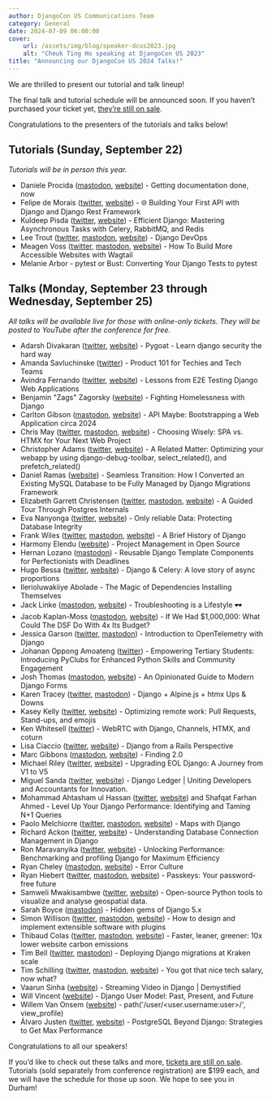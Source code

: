 ```yaml
---
author: DjangoCon US Communications Team
category: General
date: 2024-07-09 06:00:00
cover:
    url: /assets/img/blog/speaker-dcus2023.jpg
    alt: "Cheuk Ting Ho speaking at DjangoCon US 2023"
title: "Announcing our DjangoCon US 2024 Talks!"
---
```


We are thrilled to present our tutorial and talk lineup!

The final talk and tutorial schedule will be announced soon. If you haven’t purchased your ticket yet, [they’re still on sale]({{site.ticket_link}}).

Congratulations to the presenters of the tutorials and talks below!

## Tutorials (Sunday, September 22)

_Tutorials will be in person this year._

- Daniele Procida ([mastodon](https://mastodon.online/@EvilDMP), [website](https://vurt.org)) - Getting documentation done, now
- Felipe de Morais ([twitter](https://twitter.com/felipedemorais_), [website](https://felipedemorais.com.br/)) - 🌐 Building Your First API with Django and Django Rest Framework
- Kuldeep Pisda ([twitter](https://twitter.com/kdpisda), [website](https://kdpisda.in/)) - Efficient Django: Mastering Asynchronous Tasks with Celery, RabbitMQ, and Redis
- Lee Trout ([twitter](https://twitter.com/thecodewritesme), [mastodon](https://hachyderm.io/@leet), [website](http://leetrout.com)) - Django DevOps
- Meagen Voss ([twitter](https://twitter.com/meagenvoss), [mastodon](https://fosstodon.org/@vossisboss), [website](https://www.meagenvoss.com/)) - How To Build More Accessible Websites with Wagtail
- Melanie Arbor  - pytest or Bust: Converting Your Django Tests to pytest

## Talks (Monday, September 23 through Wednesday, September 25)

_All talks will be available live for those with online-only tickets. They will be posted to YouTube after the conference for free._

- Adarsh Divakaran ([twitter](https://twitter.com/adarshd905), [website](https://blog.adarshd.dev)) - Pygoat - Learn django security the hard way
- Amanda Savluchinske ([twitter](https://twitter.com/afsavluchinske)) - Product 101 for Techies and Tech Teams
- Avindra Fernando ([twitter](https://twitter.com/avindrafernando), [website](https://taprobaneconsulting.tech/)) - Lessons from E2E Testing Django Web Applications
- Benjamin "Zags" Zagorsky ([website](https://zagaran.com/)) - Fighting Homelessness with Django
- Carlton Gibson ([mastodon](https://fosstodon.org/@carlton), [website](https://noumenal.es)) - API Maybe: Bootstrapping a Web Application circa 2024
- Chris May ([twitter](https://twitter.com/_chrismay), [mastodon](https://fosstodon.org/@_chrismay), [website](https://everydaysuperpowers.dev)) - Choosing Wisely: SPA vs. HTMX for Your Next Web Project
- Christopher Adams ([twitter](https://twitter.com/adamsc64), [website](http://christopheradams.info)) - A Related Matter: Optimizing your webapp by using django-debug-toolbar, select_related(), and prefetch_related()
- Daniel Ramas ([website](http://www.github.com/Daniel-Ramas)) - Seamless Transition: How I Converted an Existing MySQL Database to be Fully Managed by Django Migrations Framework
- Elizabeth Garrett Christensen ([twitter](https://twitter.com/sqlliz), [mastodon](https://fosstodon.org/@sqlliz), [website](https://www.crunchydata.com/blog/author/elizabeth-christensen)) - A Guided Tour Through Postgres Internals
- Eva Nanyonga ([twitter](https://twitter.com/evananyonga), [website](https://www.linkedin.com/in/eva-nanyonga-143b6b33/)) - Only reliable Data: Protecting Database Integrity
- Frank Wiles ([twitter](https://twitter.com/fwiles), [mastodon](https://frankwiles.social/@frank), [website](https://www.revsys.com)) - A Brief History of Django
- Harmony Elendu ([website](https://medium.com/harmonyelendu/)) - Project Management in Open Source
- Hernan Lozano ([mastodon](https://fosstodon.org/@hernantz)) - Reusable Django Template Components for Perfectionists with Deadlines
- Hugo Bessa ([twitter](https://twitter.com/hugoabessa), [website](https://bessa.me)) - Django & Celery: A love story of async proportions
- Ilerioluwakiiye Abolade - The Magic of Dependencies Installing Themselves
- Jack Linke ([mastodon](https://social.jacklinke.com/@jack), [website](https://jacklinke.com/)) - Troubleshooting is a Lifestyle 🕶️
- Jacob Kaplan-Moss ([mastodon](https://jacobian.org/@jacob), [website](https://jacobian.org/)) - If We Had $1,000,000: What Could The DSF Do With 4x Its Budget?
- Jessica Garson ([twitter](https://twitter.com/jessicagarson), [mastodon](https://macaw.social/@jessicagarson)) - Introduction to OpenTelemetry with Django
- Johanan Oppong Amoateng ([twitter](https://twitter.com/johanan2001)) - Empowering Tertiary Students: Introducing PyClubs for Enhanced Python Skills and Community Engagement
- Josh Thomas ([mastodon](https://joshthomas.dev/@josh), [website](https://joshthomas.dev)) - An Opinionated Guide to Modern Django Forms
- Karen Tracey ([twitter](https://twitter.com/km_tracey), [mastodon](https://fosstodon.org/@kmtracey)) - Django + Alpine.js + htmx Ups & Downs
- Kasey Kelly ([twitter](https://twitter.com/kaseykelly), [website](https://lincolnloop.com/)) - Optimizing remote work: Pull Requests, Stand-ups, and emojis
- Ken Whitesell ([twitter](https://twitter.com/KenWhitesell)) - WebRTC with Django, Channels, HTMX, and coturn
- Lisa Ciaccio ([twitter](https://twitter.com/LisaChacho), [website](https://www.lisachacho.com)) - Django from a Rails Perspective
- Marc Gibbons ([mastodon](https://mastodon.social/@marcgibbons), [website](https://marcgibbons.com)) - Finding 2.0
- Michael Riley ([twitter](https://twitter.com/ErriteRikez), [website](https://michaelriley.dev)) - Upgrading EOL Django: A Journey from V1 to V5
- Miguel Sanda ([twitter](https://twitter.com/elarroba), [website](https://www.miguelsanda.com)) - Django Ledger | Uniting Developers and Accountants for Innovation.
- Mohammad Ahtasham ul Hassan ([twitter](https://twitter.com/Iht_Malik), [website](https://aht007.github.io/personal-portfolio/)) and Shafqat Farhan Ahmed  - Level Up Your Django Performance: Identifying and Taming N+1 Queries
- Paolo Melchiorre ([twitter](https://twitter.com/pauloxnet), [mastodon](https://fosstodon.org/@paulox), [website](https://www.paulox.net/)) - Maps with Django
- Richard Ackon ([twitter](https://twitter.com/esquire_gh), [website](https://www.linkedin.com/in/richardackon/)) - Understanding Database Connection Management in Django
- Ron Maravanyika ([twitter](https://twitter.com/ronn_zw), [website](https://ronnzw.github.io/)) - Unlocking Performance: Benchmarking and profiling Django for Maximum Efficiency
- Ryan Cheley ([mastodon](https://mastodon.social/@ryancheley), [website](https://www.ryancheley.com/)) - Error Culture
- Ryan Hiebert ([twitter](https://twitter.com/ryanhiebert), [mastodon](https://fosstodon.org/@ryanhiebert), [website](http://ryanhiebert.com)) - Passkeys: Your password-free future
- Samweli Mwakisambwe ([twitter](https://twitter.com/SamweliTwesa), [website](https://samweli.github.io/)) - Open-source Python tools to visualize and analyse geospatial data.
- Sarah Boyce ([mastodon](https://mastodon.social/@sarahboyce)) - Hidden gems of Django 5.x
- Simon Willison ([twitter](https://twitter.com/simonw), [mastodon](https://simonwillison.net/@simon), [website](https://simonwillison.net/)) - How to design and implement extensible software with plugins
- Thibaud Colas ([twitter](https://twitter.com/thibaud_colas), [mastodon](https://fosstodon.org/@thibaudcolas), [website](https://thib.me/)) - Faster, leaner, greener: 10x lower website carbon emissions
- Tim Bell ([twitter](https://twitter.com/timb07), [mastodon](https://chaos.social/@timb07)) - Deploying Django migrations at Kraken scale
- Tim Schilling ([twitter](https://twitter.com/CodenameTim), [mastodon](https://fosstodon.org/@CodenameTim), [website](https://www.better-simple.com/)) - You got that nice tech salary, now what?
- Vaarun Sinha ([website](https://www.linkedin.com/in/vaarun-sinha-674114230/)) - Streaming Video in Django | Demystified
- Will Vincent ([website](https://learndjango.com)) - Django User Model: Past, Present, and Future
- Willem Van Onsem ([website](https://www.django-antipatterns.com/)) - path('/user/&lt;user.username:user&gt;/', view_profile)
- Álvaro Justen ([twitter](https://twitter.com/turicas), [website](https://brasil.io/)) - PostgreSQL Beyond Django: Strategies to Get Max Performance

Congratulations to all our speakers!

If you’d like to check out these talks and more, [tickets are still on sale]({{site.ticket_link}}). Tutorials (sold separately from conference registration) are $199 each, and we will have the schedule for those up soon. We hope to see you in Durham!
